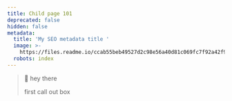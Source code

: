 ```yaml
---
title: Child page 101
deprecated: false
hidden: false
metadata:
  title: 'My SEO metadata title '
  image: >-
    https://files.readme.io/ccab55beb49527d2c98e56a40d81c069fc7f92a42f91c0615d807f333e915db6-Git-Icon-1788C.png
  robots: index
---
```

> 📘 hey there
>
> first call out box